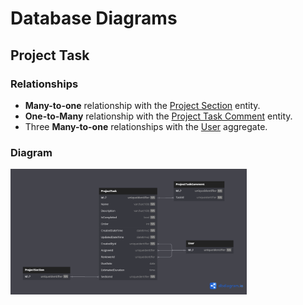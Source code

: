 # Database Diagrams

## Project Task

### Relationships

- **Many-to-one** relationship with the [Project Section](../../entities/project/Entity.ProjectSection.md) entity.
- **One-to-Many** relationship with the [Project Task Comment](../../entities/project-task/Entity.ProjectTaskComment.md) entity.
- Three **Many-to-one** relationships with the [User](../../aggregates/Aggregate.User.md) aggregate.

### Diagram

<img src="../../../images/domain/diagrams/aggregates/diagram.project-task.png" alt="Project Task Diagram" width="75%"/>
